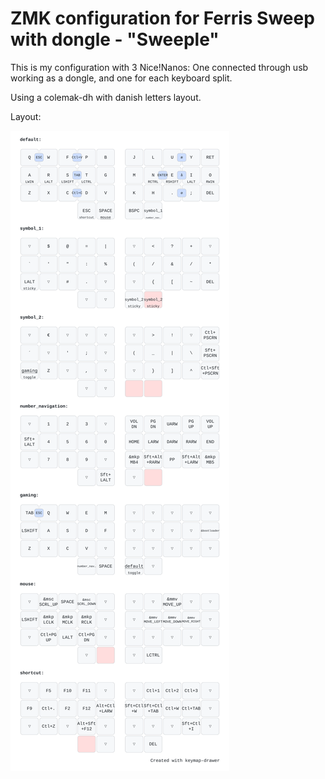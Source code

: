 # ZMK configuration for Ferris Sweep with dongle - "Sweeple"

This is my configuration with 3 Nice!Nanos: One connected through usb working as a dongle, and one for each keyboard split.

Using a colemak-dh with danish letters layout.

Layout:

![Image of the layout of my keyboard](./keymap.svg "Layout")
